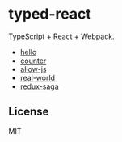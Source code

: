 # typed-react

TypeScript + React + Webpack.

* [hello](./hello)
* [counter](./counter)
* [allow-js](./allow-js)
* [real-world](./real-world)
* [redux-saga](./redux-saga)

## License

MIT
